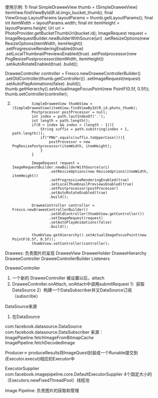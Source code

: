 使用示例:
1)
final SimpleDraweeView thumb = (SimpleDraweeView) itemView.findViewById(R.id.imgv_bucket_thumb);
final ViewGroup.LayoutParams layoutParams = thumb.getLayoutParams();
final int itemWidth = layoutParams.width;
final int itemHeight = layoutParams.height;
Uri uri = PhotoProvider.getBucketThumbUri(bucket.id);
ImageRequest request = ImageRequestBuilder.newBuilderWithSource(uri)
        .setResizeOptions(new ResizeOptions(itemWidth, itemHeight))
        .setProgressiveRenderingEnabled(true)
        .setLocalThumbnailPreviewsEnabled(true)
        .setPostprocessor(new PngResizePostprocessor(itemWidth, itemHeight))
        .setAutoRotateEnabled(true)
        .build();

DraweeController controller = Fresco.newDraweeControllerBuilder()
        .setOldController(thumb.getController())
        .setImageRequest(request)
        .setAutoPlayAnimations(false)
        .build();
thumb.getHierarchy().setActualImageFocusPoint(new PointF(0.5f, 0.5f));
thumb.setController(controller);

2)
                SimpleDraweeView thumbView = (SimpleDraweeView)itemView.findViewById(R.id.photo_thumb);
                Postprocessor postProcessor = null;
                int index = path.lastIndexOf('.');
                int length = path.length();
                if(0 < index && index < (length - 1)){
                    String suffix = path.substring(index + 1, path.length());
                    if("PNG".equals(suffix.toUpperCase())){
                        postProcessor = new PngResizePostprocessor(itemWidth, itemHeight);
                    }
                }

                ImageRequest request = ImageRequestBuilder.newBuilderWithSource(uri)
                        .setResizeOptions(new ResizeOptions(itemWidth, itemHeight))
                        .setProgressiveRenderingEnabled(true)
                        .setLocalThumbnailPreviewsEnabled(true)
                        .setPostprocessor(postProcessor)
                        .setAutoRotateEnabled(true)
                        .build();

                DraweeController controller = Fresco.newDraweeControllerBuilder()
                        .setOldController(thumbView.getController())
                        .setImageRequest(request)
                        .setAutoPlayAnimations(false)
                        .build();

                thumbView.getHierarchy().setActualImageFocusPoint(new PointF(0.5f, 0.5f));
                thumbView.setController(controller);




Drawees: 负责图片的呈现
DraweeView
DraweeHolder
DraweeHierarchy
DraweeController
DraweeControllerBuilder
Listeners


DraweeController
1. 一个新的 DraweeController 被设置以后，attach
2. DraweeController.onAttach, onAttach中调用submitRequest
   1）获取DataSource
   2）构建一个DataSubscriber并又DataSource订阅（subscribe）

DataSource来源
1. 在DataSource

com.facebook.datasource.DataSource
com.facebook.datasource.DataSubscriber
来源：
ImagePipeline.fetchImageFromBitmapCache
ImagePipeline.fetchDecodedImage

Producer-> produceResults将ImageQuest封装成一个Runable提交到(Executor.execut)相应的Executor中

ExecutorSupplier
com.facebook.imagepipeline.core.DefaultExecutorSupplier
4个固定大小的（Executors.newFixedThreadPool）线程池






Image Pipeline: 负责图片的获取和管理